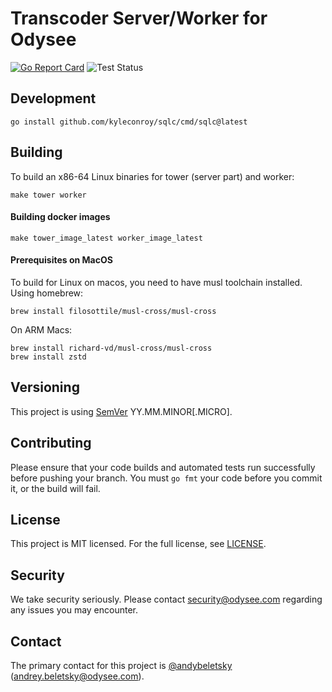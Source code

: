 # Transcoder Server/Worker for Odysee

[![Go Report Card](https://goreportcard.com/badge/github.com/odyseeteam/transcoder)](https://goreportcard.com/report/github.com/odyseeteam/transcoder)
![Test Status](https://github.com/OdyseeTeam/transcoder/workflows/Test/badge.svg)

## Development

```
go install github.com/kyleconroy/sqlc/cmd/sqlc@latest
```

## Building

To build an x86-64 Linux binaries for tower (server part) and worker:

```
make tower worker
```

#### Building docker images

```
make tower_image_latest worker_image_latest
```

#### Prerequisites on MacOS

To build for Linux on macos, you need to have musl toolchain installed. Using homebrew:

```
brew install filosottile/musl-cross/musl-cross
```

On ARM Macs:

```
brew install richard-vd/musl-cross/musl-cross
brew install zstd
```

## Versioning

This project is using [SemVer](https://semver.org) YY.MM.MINOR[.MICRO].

## Contributing

Please ensure that your code builds and automated tests run successfully before pushing your branch. You must `go fmt` your code before you commit it, or the build will fail.


## License

This project is MIT licensed. For the full license, see [LICENSE](LICENSE).


## Security

We take security seriously. Please contact security@odysee.com regarding any issues you may encounter.


## Contact

The primary contact for this project is [@andybeletsky](https://github.com/andybeletsky) (andrey.beletsky@odysee.com).

